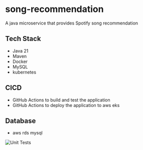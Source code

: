 # song-recommendation
A java microservice that provides Spotify song recommendation

## Tech Stack

- Java 21   
- Maven
- Docker
- MySQL
- kubernetes

## CICD

- GitHub Actions to build and test the application
- GitHub Actions to deploy the application to aws eks


## Database

- aws rds mysql

![Unit Tests](https://github.com/{owner}/{repo}/actions/workflows/test.yml/badge.svg)
